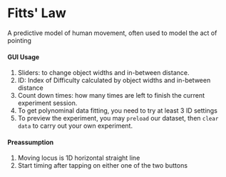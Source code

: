 # Fitts' Law
A predictive model of human movement, often used to model the act of pointing

#### GUI Usage
1. Sliders: to change object widths and in-between distance.
2. ID: Index of Difficulty calculated by object widths and in-between distance
3. Count down times: how many times are left to finish the current experiment session.
4. To get polynominal data fitting, you need to try at least 3 ID settings
5. To preview the experiment, you may `preload` our dataset, then `clear data` to carry out your own experiment.

#### Preassumption
1. Moving locus is 1D horizontal straight line
2. Start timing after tapping on either one of the two buttons
